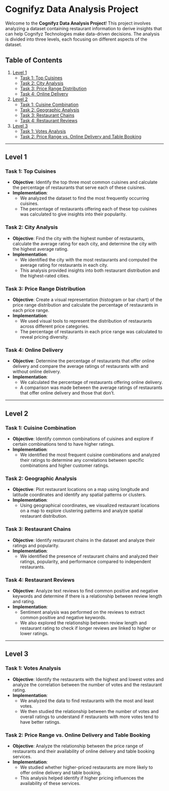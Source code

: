 # Cognifyz Data Analysis Project

Welcome to the **Cognifyz Data Analysis Project**! This project involves analyzing a dataset containing restaurant information to derive insights that can help Cognifyz Technologies make data-driven decisions. The analysis is divided into three levels, each focusing on different aspects of the dataset.

## Table of Contents
1. [Level 1](#level-1)
    - [Task 1: Top Cuisines](#task-1-top-cuisines)
    - [Task 2: City Analysis](#task-2-city-analysis)
    - [Task 3: Price Range Distribution](#task-3-price-range-distribution)
    - [Task 4: Online Delivery](#task-4-online-delivery)
2. [Level 2](#level-2)
    - [Task 1: Cuisine Combination](#task-1-cuisine-combination)
    - [Task 2: Geographic Analysis](#task-2-geographic-analysis)
    - [Task 3: Restaurant Chains](#task-3-restaurant-chains)
    - [Task 4: Restaurant Reviews](#task-4-restaurant-reviews)
3. [Level 3](#level-3)
    - [Task 1: Votes Analysis](#task-1-votes-analysis)
    - [Task 2: Price Range vs. Online Delivery and Table Booking](#task-2-price-range-vs-online-delivery-and-table-booking)

---

## Level 1

### Task 1: Top Cuisines
- **Objective**: Identify the top three most common cuisines and calculate the percentage of restaurants that serve each of these cuisines.
- **Implementation**: 
    - We analyzed the dataset to find the most frequently occurring cuisines.
    - The percentage of restaurants offering each of these top cuisines was calculated to give insights into their popularity.

### Task 2: City Analysis
- **Objective**: Find the city with the highest number of restaurants, calculate the average rating for each city, and determine the city with the highest average rating.
- **Implementation**:
    - We identified the city with the most restaurants and computed the average rating for restaurants in each city.
    - This analysis provided insights into both restaurant distribution and the highest-rated cities.

### Task 3: Price Range Distribution
- **Objective**: Create a visual representation (histogram or bar chart) of the price range distribution and calculate the percentage of restaurants in each price range.
- **Implementation**:
    - We used visual tools to represent the distribution of restaurants across different price categories.
    - The percentage of restaurants in each price range was calculated to reveal pricing diversity.

### Task 4: Online Delivery
- **Objective**: Determine the percentage of restaurants that offer online delivery and compare the average ratings of restaurants with and without online delivery.
- **Implementation**:
    - We calculated the percentage of restaurants offering online delivery.
    - A comparison was made between the average ratings of restaurants that offer online delivery and those that don’t.

---

## Level 2

### Task 1: Cuisine Combination
- **Objective**: Identify common combinations of cuisines and explore if certain combinations tend to have higher ratings.
- **Implementation**:
    - We identified the most frequent cuisine combinations and analyzed their ratings to determine any correlations between specific combinations and higher customer ratings.

### Task 2: Geographic Analysis
- **Objective**: Plot restaurant locations on a map using longitude and latitude coordinates and identify any spatial patterns or clusters.
- **Implementation**:
    - Using geographical coordinates, we visualized restaurant locations on a map to explore clustering patterns and analyze spatial restaurant distribution.

### Task 3: Restaurant Chains
- **Objective**: Identify restaurant chains in the dataset and analyze their ratings and popularity.
- **Implementation**:
    - We identified the presence of restaurant chains and analyzed their ratings, popularity, and performance compared to independent restaurants.

### Task 4: Restaurant Reviews
- **Objective**: Analyze text reviews to find common positive and negative keywords and determine if there is a relationship between review length and rating.
- **Implementation**:
    - Sentiment analysis was performed on the reviews to extract common positive and negative keywords.
    - We also explored the relationship between review length and restaurant rating to check if longer reviews are linked to higher or lower ratings.

---

## Level 3

### Task 1: Votes Analysis
- **Objective**: Identify the restaurants with the highest and lowest votes and analyze the correlation between the number of votes and the restaurant rating.
- **Implementation**:
    - We analyzed the data to find restaurants with the most and least votes.
    - We then studied the relationship between the number of votes and overall ratings to understand if restaurants with more votes tend to have better ratings.

### Task 2: Price Range vs. Online Delivery and Table Booking
- **Objective**: Analyze the relationship between the price range of restaurants and their availability of online delivery and table booking services.
- **Implementation**:
    - We studied whether higher-priced restaurants are more likely to offer online delivery and table booking.
    - This analysis helped identify if higher pricing influences the availability of these services.


